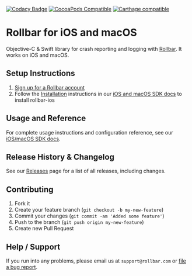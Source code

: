 [![Codacy Badge](https://api.codacy.com/project/badge/Grade/96c71b625f4044d2bb5b5c1972dc9bf3)](https://app.codacy.com/manual/Rollbar/rollbar-ios?utm_source=github.com&utm_medium=referral&utm_content=rollbar/rollbar-ios&utm_campaign=Badge_Grade_Settings)
[![CocoaPods Compatible](https://img.shields.io/cocoapods/v/Rollbar.svg)](https://img.shields.io/cocoapods/v/Rollbar.svg)
[![Carthage compatible](https://img.shields.io/badge/Carthage-compatible-4BC51D.svg?style=flat)](https://github.com/Carthage/Carthage)

# Rollbar for iOS and macOS

Objective-C & Swift library for crash reporting and logging with [Rollbar](https://rollbar.com). It works on iOS and macOS.

## Setup Instructions

1. [Sign up for a Rollbar account](https://rollbar.com/signup)
2. Follow the [Installation](https://docs.rollbar.com/docs/ios#section-installation) instructions in our [iOS and macOS SDK docs](https://docs.rollbar.com/docs/ios) to install rollbar-ios

## Usage and Reference

For complete usage instructions and configuration reference, see our [iOS/macOS SDK docs](https://docs.rollbar.com/docs/ios).
  
## Release History & Changelog

See our [Releases](https://github.com/rollbar/rollbar-ios/releases) page for a list of all releases, including changes.

## Contributing

1. Fork it
2. Create your feature branch (`git checkout -b my-new-feature`)
3. Commit your changes (`git commit -am 'Added some feature'`)
4. Push to the branch (`git push origin my-new-feature`)
5. Create new Pull Request

## Help / Support

If you run into any problems, please email us at `support@rollbar.com` or [file a bug report](https://github.com/rollbar/rollbar-ios/issues/new).
